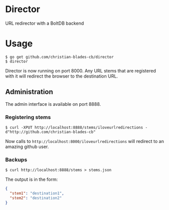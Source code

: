 # Director
URL redirector with a BoltDB backend

# Usage
```shell
$ go get github.com/christian-blades-cb/director
$ director
```

Director is now running on port 8000. Any URL stems that are registered with it will redirect the browser to the destination URL.

## Administration

The admin interface is available on port 8888.

### Registering stems

```shell
$ curl -XPUT http://localhost:8888/stems/iloveurlredirections -d"http://github.com/christian-blades-cb"
```

Now calls to `http://localhost:8000/iloveurlredirections` will redirect to an amazing github user.

### Backups

```shell
$ curl http://localhost:8888/stems > stems.json
```

The output is in the form:

```json
{ 
  "stem1": "destination1",
  "stem2": "destination2"
}
```
